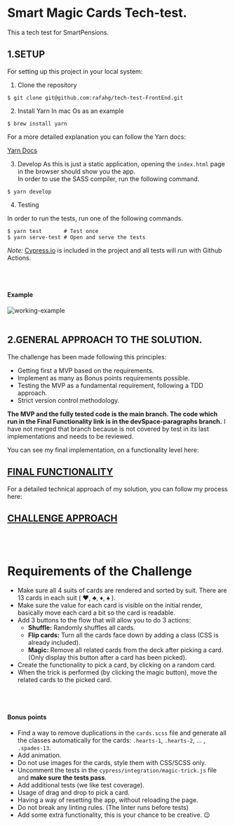 # Smart Magic Cards Tech-test.

This a tech test for SmartPensions. 

## 1.SETUP

For setting up this project in your local system:

1. Clone the repository
```
$ git clone git@github.com:rafahg/tech-test-FrontEnd.git
```
2. Install Yarn 
 In mac Os as an example
```
$ brew install yarn 
``` 
For a more detailed explanation you can follow the Yarn docs:

[Yarn Docs](https://classic.yarnpkg.com/en/docs/install#debian-stable)

3. Develop
As this is just a static application, opening the `index.html` page in the browser should show you the app.<br>
In order to use the SASS compiler, run the following command.
```
$ yarn develop
```
4. Testing

In order to run the tests, run one of the following commands.
```
$ yarn test       # Test once
$ yarn serve-test # Open and serve the tests
```
_Note:_ [Cypress.io](https://www.cypress.io/) is included in the project and all tests will run with Github Actions.

<br>
<br>

#### Example
<img src="assets/working-example.gif" alt="working-example">

<br>
<br>


## 2.GENERAL APPROACH TO THE SOLUTION.

 The challenge has been made following this principles:
  
  - Getting first a MVP based on the requirements.
  - Implement as many as Bonus points requirements possible.
  - Testing the MVP as a fundamental requirement, following a TDD approach.
  - Strict version control methodology.


 <strong>The MVP and the fully tested code is the main branch. The code which run in the Final Functionality link is in the devSpace-paragraphs branch.</strong>
  I have not merged that branch because is not covered by test in its last implementations and needs to be  reviewed.
  
  You can see my final implementation, on a functionality level here:

  [FINAL FUNCTIONALITY](https://rafahg.github.io/tech-test-FrontEnd/)
---
  For a detailed technical approach of my solution, you can follow my process here:

  [CHALLENGE APPROACH](https://github.com/rafahg/tech-test-FrontEnd/blob/main/process_readme.md)
---
<br>
<br>




  # Requirements of the Challenge
- Make sure all 4 suits of cards are rendered and sorted by suit. There are 13 cards in each suit ( ♥, ♣, ♦, ♠ ).
- Make sure the value for each card is visible on the initial render, basically move each card a bit so the card is readable.
- Add 3 buttons to the flow that will allow you to do 3 actions:
  - **Shuffle:** Randomly shuffles all cards.
  - **Flip cards:** Turn all the cards face down by adding a class (CSS is already included).
  - **Magic:** Remove all related cards from the deck after picking a card. (Only display this button after a card has been picked).
- Create the functionality to pick a card, by clicking on a random card.
- When the trick is performed (by clicking the magic button), move the related cards to the picked card.

<br>
<br>

#### Bonus points
  - Find a way to remove duplications in the `cards.scss` file and generate all the classes automatically for the cards: `.hearts-1`, `.hearts-2`, ... , `.spades-13`.
  - Add animation.
  - Do not use images for the cards, style them with CSS/SCSS only.
  - Uncomment the tests in the `cypress/integration/magic-trick.js` file and **make sure the tests pass**.
  - Add additional tests (we like test coverage).
  - Usage of drag and drop to pick a card.
  - Having a way of resetting the app, without reloading the page.
  - Do not break any linting rules. (The linter runs before tests)
  - Add some extra functionality, this is your chance to be creative. 😉
